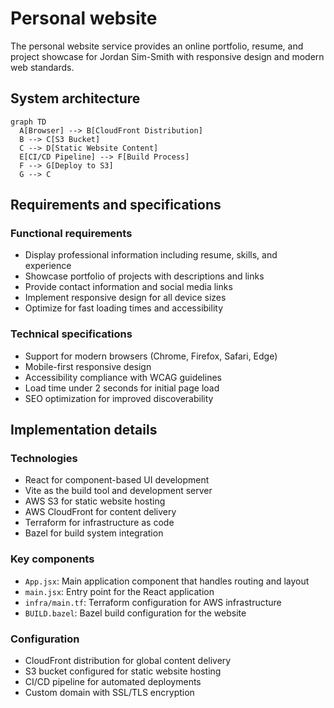 # Personal website

The personal website service provides an online portfolio, resume, and project showcase for Jordan Sim-Smith with responsive design and modern web standards.

## System architecture

```mermaid
graph TD
  A[Browser] --> B[CloudFront Distribution]
  B --> C[S3 Bucket]
  C --> D[Static Website Content]
  E[CI/CD Pipeline] --> F[Build Process]
  F --> G[Deploy to S3]
  G --> C
```

## Requirements and specifications

### Functional requirements

- Display professional information including resume, skills, and experience
- Showcase portfolio of projects with descriptions and links
- Provide contact information and social media links
- Implement responsive design for all device sizes
- Optimize for fast loading times and accessibility

### Technical specifications

- Support for modern browsers (Chrome, Firefox, Safari, Edge)
- Mobile-first responsive design
- Accessibility compliance with WCAG guidelines
- Load time under 2 seconds for initial page load
- SEO optimization for improved discoverability

## Implementation details

### Technologies

- React for component-based UI development
- Vite as the build tool and development server
- AWS S3 for static website hosting
- AWS CloudFront for content delivery
- Terraform for infrastructure as code
- Bazel for build system integration

### Key components

- `App.jsx`: Main application component that handles routing and layout
- `main.jsx`: Entry point for the React application
- `infra/main.tf`: Terraform configuration for AWS infrastructure
- `BUILD.bazel`: Bazel build configuration for the website

### Configuration

- CloudFront distribution for global content delivery
- S3 bucket configured for static website hosting
- CI/CD pipeline for automated deployments
- Custom domain with SSL/TLS encryption

